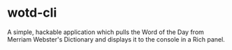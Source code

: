 # wotd-cli
A simple, hackable application which pulls the Word of the Day from Merriam Webster's Dictionary and displays it to the console in a Rich panel.
